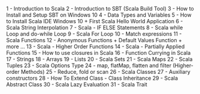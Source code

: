 1 - Introduction to Scala
 2 - Introduction to SBT (Scala Build Tool)
 3 - How to Install and Setup SBT on Windows 10
 4 - Data Types and Variables
 5 - How to Install Scala IDE Windows 10 + First Scala Hello World Application
 6 - Scala String Interpolation
 7 - Scala - IF ELSE Statements
 8 - Scala while Loop and do-while Loop
 9 - Scala For Loop
 10 - Match expressions 
 11 - Scala Functions
 12 - Anonymous Functions + Default Values Function + more ...
 13 - Scala - Higher Order Functions
 14 - Scala - Partially Applied Functions
 15 - How to use closures in Scala
 16 - Function Currying in Scala
 17 - Strings
 18 - Arrays
 19 - Lists
 20 - Scala Sets
 21 - Scala Maps
 22 - Scala Tuples
 23 - Scala Options Type
 24 - map, flatMap, flatten and filter (Higher-order Methods)
 25 - Reduce, fold or scan
 26 - Scala Classes
 27 - Auxiliary constructors
 28 - How To Extend Class - Class Inheritance
 29 - Scala Abstract Class
 30 - Scala Lazy Evaluation
 31 - Scala Trait﻿